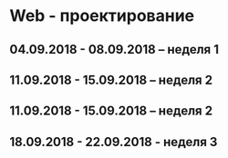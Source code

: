 # Web - проектирование

## 04.09.2018 - 08.09.2018 – неделя 1

## 11.09.2018 - 15.09.2018 – неделя 2

## 11.09.2018 - 15.09.2018 – неделя 2

## 18.09.2018 - 22.09.2018 - неделя 3
